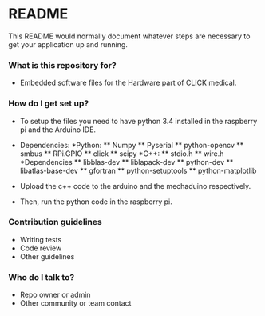 # README #

This README would normally document whatever steps are necessary to get your application up and running.

### What is this repository for? ###

* Embedded software files for the Hardware part of CLICK medical. 

### How do I get set up? ###

* To setup the files you need to have python 3.4 installed in the raspberry pi and the Arduino IDE. 
* Dependencies:
 *Python:
  ** Numpy 
  ** Pyserial 
  ** python-opencv
  ** smbus
  ** RPi.GPIO
  ** click
  ** scipy 
 *C++:
  ** stdio.h
  ** wire.h
 *Dependencies
  ** libblas-dev
  ** liblapack-dev
  ** python-dev
  ** libatlas-base-dev
  ** gfortran
  ** python-setuptools
  ** python-matplotlib

* Upload the c++ code to the arduino and the mechaduino respectively. 
* Then, run the python code in the raspberry pi.

### Contribution guidelines ###

* Writing tests
* Code review
* Other guidelines

### Who do I talk to? ###

* Repo owner or admin
* Other community or team contact
